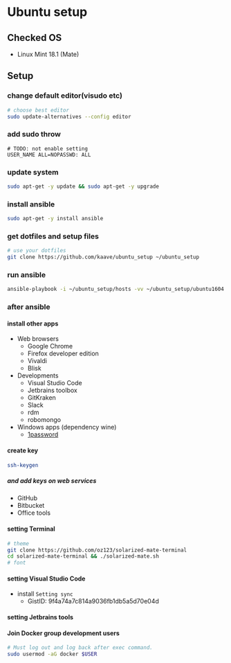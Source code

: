 # Ubuntu setup

## Checked OS

- Linux Mint 18.1 (Mate)

## Setup

### change default editor(visudo etc)

```bash
# choose best editor
sudo update-alternatives --config editor
```

### add sudo throw

```text
# TODO: not enable setting
USER_NAME ALL=NOPASSWD: ALL
```

### update system

```bash
sudo apt-get -y update && sudo apt-get -y upgrade
```

### install ansible

```bash
sudo apt-get -y install ansible
```

### get dotfiles and setup files

```bash
# use your dotfiles
git clone https://github.com/kaave/ubuntu_setup ~/ubuntu_setup
```

### run ansible

```bash
ansible-playbook -i ~/ubuntu_setup/hosts -vv ~/ubuntu_setup/ubuntu1604.yml
```

### after ansible

#### install other apps

- Web browsers
    - Google Chrome
    - Firefox developer edition
    - Vivaldi
    - Blisk
- Developments
    - Visual Studio Code
    - Jetbrains toolbox
    - GitKraken
    - Slack
    - rdm
    - robomongo
- Windows apps (dependency wine)
    - [1password](https://ry0.github.io/blog/2015/04/12/ubuntu-1password/)

#### create key

```bash
ssh-keygen
```

##### and add keys on web services

- GitHub
- Bitbucket
- Office tools

#### setting Terminal

```bash
# theme
git clone https://github.com/oz123/solarized-mate-terminal
cd solarized-mate-terminal && ./solarized-mate.sh
# font
```

#### setting Visual Studio Code

- install `Setting sync`
    - GistID: 9f4a74a7c814a9036fb1db5a5d70e04d

#### setting Jetbrains tools

#### Join Docker group development users

```bash
# Must log out and log back after exec command.
sudo usermod -aG docker $USER
```

